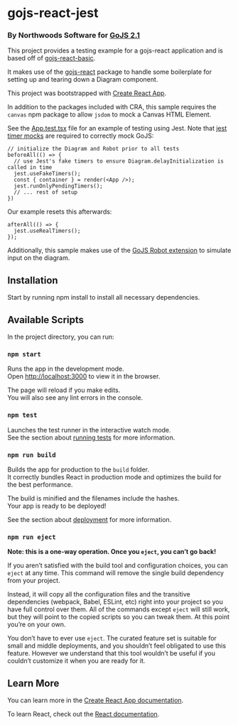# gojs-react-jest

### By Northwoods Software for [GoJS 2.1](https://gojs.net)

This project provides a testing example for a gojs-react application and is based off of [gojs-react-basic](https://github.com/NorthwoodsSoftware/gojs-react-basic).

It makes use of the [gojs-react](https://github.com/NorthwoodsSoftware/gojs-react) package to handle some boilerplate for setting up and tearing down a Diagram component.

This project was bootstrapped with [Create React App](https://github.com/facebook/create-react-app).

In addition to the packages included with CRA, this sample requires the `canvas` npm package to allow `jsdom` to mock a Canvas HTML Element.

See the [App.test.tsx](./src/App.test.tsx) file for an example of testing using Jest. Note that [jest timer mocks](https://jestjs.io/docs/timer-mocks) are required to correctly mock GoJS:

```tsx
// initialize the Diagram and Robot prior to all tests
beforeAll(() => {
  // use Jest's fake timers to ensure Diagram.delayInitialization is called in time
  jest.useFakeTimers();
  const { container } = render(<App />);
  jest.runOnlyPendingTimers();
  // ... rest of setup
})
```

Our example resets this afterwards:

```tsx
afterAll(() => {
  jest.useRealTimers();
});
```

Additionally, this sample makes use of the [GoJS Robot extension](https://gojs.net/latest/api/symbols/Robot.html) to simulate input on the diagram.

## Installation

Start by running npm install to install all necessary dependencies.

## Available Scripts

In the project directory, you can run:

### `npm start`

Runs the app in the development mode.\
Open [http://localhost:3000](http://localhost:3000) to view it in the browser.

The page will reload if you make edits.\
You will also see any lint errors in the console.

### `npm test`

Launches the test runner in the interactive watch mode.\
See the section about [running tests](https://facebook.github.io/create-react-app/docs/running-tests) for more information.

### `npm run build`

Builds the app for production to the `build` folder.\
It correctly bundles React in production mode and optimizes the build for the best performance.

The build is minified and the filenames include the hashes.\
Your app is ready to be deployed!

See the section about [deployment](https://facebook.github.io/create-react-app/docs/deployment) for more information.

### `npm run eject`

**Note: this is a one-way operation. Once you `eject`, you can’t go back!**

If you aren’t satisfied with the build tool and configuration choices, you can `eject` at any time. This command will remove the single build dependency from your project.

Instead, it will copy all the configuration files and the transitive dependencies (webpack, Babel, ESLint, etc) right into your project so you have full control over them. All of the commands except `eject` will still work, but they will point to the copied scripts so you can tweak them. At this point you’re on your own.

You don’t have to ever use `eject`. The curated feature set is suitable for small and middle deployments, and you shouldn’t feel obligated to use this feature. However we understand that this tool wouldn’t be useful if you couldn’t customize it when you are ready for it.

## Learn More

You can learn more in the [Create React App documentation](https://facebook.github.io/create-react-app/docs/getting-started).

To learn React, check out the [React documentation](https://reactjs.org/).
